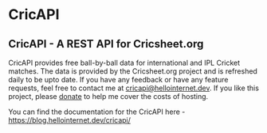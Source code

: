 # CricAPI

CricAPI - A REST API for Cricsheet.org
--------------------------------------

CricAPI provides free ball-by-ball data for international and IPL Cricket matches. The data is provided by the Cricsheet.org project and is refreshed daily to be upto date. If you have any feedback or have any feature requests, feel free to contact me at cricapi@hellointernet.dev. If you like this project, please [donate](https://www.paypal.me/sktbobba) to help me cover the costs of hosting.

You can find the documentation for the CricAPI here - https://blog.hellointernet.dev/cricapi/
